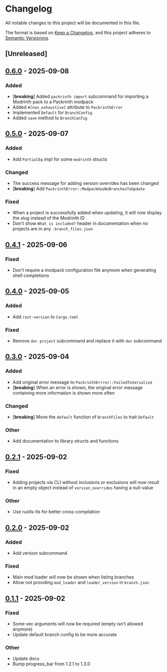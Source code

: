 # Changelog

All notable changes to this project will be documented in this file.

The format is based on [Keep a Changelog](https://keepachangelog.com/en/1.0.0/),
and this project adheres to [Semantic Versioning](https://semver.org/spec/v2.0.0.html).

## [Unreleased]

## [0.6.0](https://github.com/Thijzert123/packrinth/compare/v0.5.0...v0.6.0) - 2025-09-08

### Added

- [**breaking**] Added `packrinth import` subcommand for importing a Modrinth pack to a Packrinth modpack
- Added `#[non_exhaustive]` attribute to `PackrinthError`
- Implemented `Default` for `BranchConfig`
- Added `save` method to `BranchConfig`

## [0.5.0](https://github.com/Thijzert123/packrinth/compare/v0.4.1...v0.5.0) - 2025-09-07

### Added

- Add `PartialEq` impl for some `modrinth` structs

### Changed

- The success message for adding version overrides has been changed
- [**breaking**] Add `PackrinthError::ModpackHasNoBranchesToUpdate`

### Fixed

- When a project is successfully added when updating, it will now display the slug instead of the Modrinth ID
- Don't show `What is included?` header in documentation when no projects are in any `.branch_files.json`

## [0.4.1](https://github.com/Thijzert123/packrinth/compare/v0.4.0...v0.4.1) - 2025-09-06

### Fixed

- Don't require a modpack configuration file anymore when generating shell completions

## [0.4.0](https://github.com/Thijzert123/packrinth/compare/v0.3.0...v0.4.0) - 2025-09-05

### Added

- Add `rust-version` to `Cargo.toml`

### Fixed

- Remove `doc project` subcommand and replace it with `doc` subcommand

## [0.3.0](https://github.com/Thijzert123/packrinth/compare/v0.2.1...v0.3.0) - 2025-09-04

### Added

- Add original error message to `PackrinthErrror::FailedToSerialize`
- [**breaking**] When an error is shown, the original error message containing more information is shown more often

### Changed

- [**breaking**] Move the `default` function of `BranchFiles` to trait `Default`

### Other

- Add documentation to library structs and functions

## [0.2.1](https://github.com/Thijzert123/packrinth/compare/v0.2.0...v0.2.1) - 2025-09-02

### Fixed

- Adding projects via CLI without inclusions or exclusions will now result in an empty object instead of `version_overrides` having a null-value

### Other

- Use rustls-tls for better cross-compilation

## [0.2.0](https://github.com/Thijzert123/packrinth/compare/v0.1.1...v0.2.0) - 2025-09-02

### Added

- Add version subcommand

### Fixed

- Main mod loader will now be shown when listing branches
- Allow not providing `mod_loader` and `loader_version` in `branch.json`

## [0.1.1](https://github.com/Thijzert123/packrinth/compare/v0.1.0...v0.1.1) - 2025-09-02

### Fixed

- Some vec arguments will now be required (empty isn't allowed anymore)
- Update default branch config to be more accurate

### Other

- Update docs
- Bump progress_bar from 1.2.1 to 1.3.0
